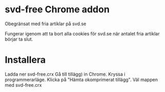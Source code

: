 # svd-free Chrome addon

Obegränsat med fria artiklar på svd.se

Fungerar igenom att ta bort alla cookies för svd.se när antalet fria artiklar börjar ta slut.

# Installera

Ladda ner svd-free.crx
Gå till tillägg) in Chrome.
Kryssa i programmerarläge.
Klicka på "Hämta okomprimerat tillägg".
Väl mappen med svd-free.crx
